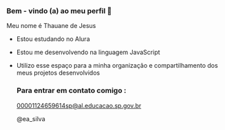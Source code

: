 ### Bem - vindo (a) ao meu perfil 💙

Meu nome é Thauane de Jesus 

- Estou estudando no Alura
- Estou me desenvolvendo na linguagem JavaScript
- Utilizo esse espaço para a minha organização e compartilhamento dos meus projetos desenvolvidos

  ### Para entrar em contato comigo :

  00001124659614sp@al.educacao.sp.gov.br

  @ea_silva
  
